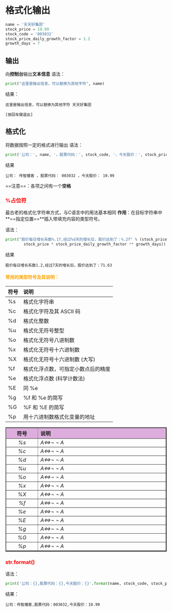 # 格式化输出

```python
name = '天天好集团'
stock_price = 19.99
stock_code = '003032'
stock_price_daily_growth_factor = 1.2
growth_days = 7
```

## 输出
向**控制台**输出**文本信息**
语法：
```python
print("这里是输出信息，可以替换为其他字符", name)
```
结果：
```
这里是输出信息，可以替换为其他字符 天天好集团

[按回车键退出]
```

## 格式化
将数据按照一定的格式进行输出
语法：
```python
print('公司：', name, '，股票代码：', stock_code, '，今天股价：', stock_price)
```
结果
```
公司： 传智播客 ，股票代码： 003032 ，今天股价： 19.99
```
==注意==：各项之间有一个**空格**

### <font color=red>%占位符</font>
最古老的格式化字符串方式，与C语言中的用法基本相同
**作用**：在目标字符串中**==指定位置==**插入带填充内容的类型符号。

语法：
```python
print("股价每日增长系数%.1f,经过%d天的增长后，股价达到了：%.2f" % (stock_price_daily_growth_factor, growth_days, 
		stock_price * stock_price_daily_growth_factor ** growth_days))
```
结果
```
股价每日增长系数1.2,经过7天的增长后，股价达到了：71.63
```
#### <font color=orange>常用的类型符号及其说明：</font>

|符号|说明|
|:-|:-|
|%s|格式化字符串|
|%c|格式化字符及其 ASCII 码|
|%d|格式化整数|
|%u|格式化无符号整型|
|%o|格式化无符号八进制数|
|%x|格式化无符号十六进制数|
|%X|格式化无符号十六进制数 (大写)|
|%f|格式化浮点数，可指定小数点后的精度|
|%e|格式化浮点数 (科学计数法)|
|%E|同 %e|
|%g|%f 和 %e 的简写|
|%G|%F 和 %E 的简写|
|%p|用十六进制数格式化变量的地址|

<table width="600" border="2"><tr><th width="100" bgcolor="#ddAedd" align="center">符号</th><th width="500" bgcolor="#ddAedd" align="left">说明</th></tr><tr><td align="center"><i>%s</i></td><td align="left"><i>A⇔¬ ¬ A</i></td></tr><tr><td align="center"><i>%c</i></td><td align="left"><i>A⇔¬ ¬ A</i></td></tr><tr><td align="center"><i>%d</i></td><td align="left"><i>A⇔¬ ¬ A</i></td></tr><tr><td align="center"><i>%u</i></td><td align="left"><i>A⇔¬ ¬ A</i></td></tr><tr><td align="center"><i>%o</i></td><td align="left"><i>A⇔¬ ¬ A</i></td></tr><tr><td align="center"><i>%x</i></td><td align="left"><i>A⇔¬ ¬ A</i></td></tr><tr><td align="center"><i>%X</i></td><td align="left"><i>A⇔¬ ¬ A</i></td></tr><tr><td align="center"><i>%f</i></td><td align="left"><i>A⇔¬ ¬ A</i></td></tr><tr><td align="center"><i>%e</i></td><td align="left"><i>A⇔¬ ¬ A</i></td></tr><tr><td align="center"><i>%E</i></td><td align="left"><i>A⇔¬ ¬ A</i></td></tr><tr><td align="center"><i>%g</i></td><td align="left"><i>A⇔¬ ¬ A</i></td></tr><tr><td align="center"><i>%G</i></td><td align="left"><i>A⇔¬ ¬ A</i></td></tr><tr><td align="center"><i>%p</i></td><td align="left"><i>A⇔¬ ¬ A</i></td></tr></table>

### <font color=red>str.format()</font>
语法：
```python
print('公司：{},股票代码：{},今天股价：{}'.format(name, stock_code, stock_price))
```
结果：
```
公司：传智播客,股票代码：003032,今天股价：19.99
```


<!--stackedit_data:
eyJoaXN0b3J5IjpbNDY1MDE0MTk0LDM0MTI5ODU5N119
-->